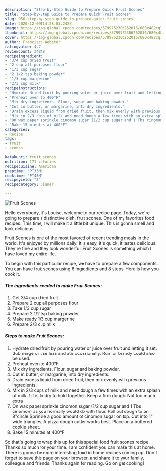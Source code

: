 ```yaml
---
description: "Step-by-Step Guide to Prepare Quick Fruit Scones"
title: "Step-by-Step Guide to Prepare Quick Fruit Scones"
slug: 956-step-by-step-guide-to-prepare-quick-fruit-scones
date: 2020-12-09T14:28:03.242Z
image: https://img-global.cpcdn.com/recipes/5799752306262016/680x482cq70/fruit-scones-recipe-main-photo.jpg
thumbnail: https://img-global.cpcdn.com/recipes/5799752306262016/680x482cq70/fruit-scones-recipe-main-photo.jpg
cover: https://img-global.cpcdn.com/recipes/5799752306262016/680x482cq70/fruit-scones-recipe-main-photo.jpg
author: Francisco Webster
ratingvalue: 4.7
reviewcount: 34848
recipeingredient:
- "3/4 cup dried fruit"
- "2 cup all purposes flour"
- "1/3 cup sugar"
- "2 1/2 tsp baking powder"
- "1/3 cup margerine"
- "2/3 cup milk"
recipeinstructions:
- "Hydrate dried fruit by pouring water or juice over fruit and letting it set. Submerge or use less and stir occasionally. Rum or brandy could also be used."
- "Preheat oven to 400°F"
- "Mix dry ingredients. Flour, sugar and baking powder."
- "Cut in butter, or margarine, into dry ingredients."
- "Drain excess liquid from dried fruit, then mix evenly with previous ingredients."
- "Mix in 2/3 cups of milk and need dough a few times with an extra splash of milk if it is to dry to hold together. Keep a firm dough. Not too much extra"
- "On wax paper sprinkle cinomon sugar (1/2 cup sugar and 1 Tbs cinomon) as you normally would do with flour. Roll out dough to an 8&#34;circle.Sprinkle a good amount of cinomon sugar on top. Cut into 1&#34; wide triangles. A pizza dough cutter works best. Place on a buttered cookie sheet."
- "Bake 15 minutes at 400°F"
categories:
- Recipe
tags:
- fruit
- scones

katakunci: fruit scones 
nutrition: 171 calories
recipecuisine: American
preptime: "PT33M"
cooktime: "PT45M"
recipeyield: "3"
recipecategory: Dinner

---
```



![Fruit Scones](https://img-global.cpcdn.com/recipes/5799752306262016/680x482cq70/fruit-scones-recipe-main-photo.jpg)

Hello everybody, it's Louise, welcome to our recipe page. Today, we're going to prepare a distinctive dish, fruit scones. One of my favorites food recipes. This time, I will make it a little bit unique. This is gonna smell and look delicious.



Fruit Scones is one of the most favored of recent trending meals in the world. It's enjoyed by millions daily. It is easy, it's quick, it tastes delicious. They're fine and they look wonderful. Fruit Scones is something which I have loved my entire life.


To begin with this particular recipe, we have to prepare a few components. You can have fruit scones using 6 ingredients and 8 steps. Here is how you cook it.

<!--inarticleads1-->

##### The ingredients needed to make Fruit Scones:

1. Get 3/4 cup dried fruit
1. Prepare 2 cup all purposes flour
1. Take 1/3 cup sugar
1. Prepare 2 1/2 tsp baking powder
1. Make ready 1/3 cup margerine
1. Prepare 2/3 cup milk




<!--inarticleads2-->

##### Steps to make Fruit Scones:

1. Hydrate dried fruit by pouring water or juice over fruit and letting it set. Submerge or use less and stir occasionally. Rum or brandy could also be used.
1. Preheat oven to 400°F
1. Mix dry ingredients. Flour, sugar and baking powder.
1. Cut in butter, or margarine, into dry ingredients.
1. Drain excess liquid from dried fruit, then mix evenly with previous ingredients.
1. Mix in 2/3 cups of milk and need dough a few times with an extra splash of milk if it is to dry to hold together. Keep a firm dough. Not too much extra
1. On wax paper sprinkle cinomon sugar (1/2 cup sugar and 1 Tbs cinomon) as you normally would do with flour. Roll out dough to an 8&#34;circle.Sprinkle a good amount of cinomon sugar on top. Cut into 1&#34; wide triangles. A pizza dough cutter works best. Place on a buttered cookie sheet.
1. Bake 15 minutes at 400°F




So that's going to wrap this up for this special food fruit scones recipe. Thanks so much for your time. I am confident you can make this at home. There is gonna be more interesting food in home recipes coming up. Don't forget to save this page on your browser, and share it to your family, colleague and friends. Thanks again for reading. Go on get cooking!
